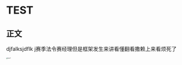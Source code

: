 # TEST

##  正文

djfalksjdflk j赛季法令赛经理但是框架发生来讲看懂翻看撒赖上来看烦死了

<img src=".\IMG_20220201_000743.jpg" alt="test1" style="zoom: 25%;" />

